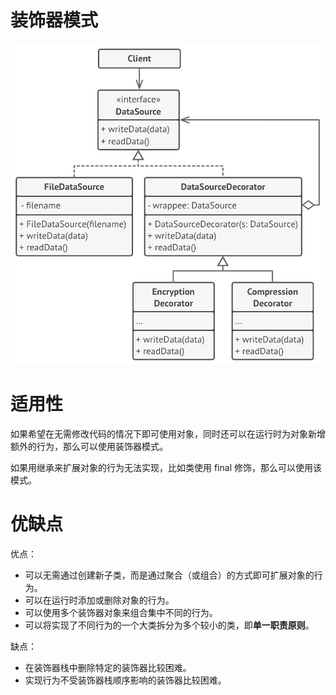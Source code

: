 # 装饰器模式
![装饰器模式](https://github.com/nekolr/design-patterns/blob/master/media/decorator.png)

# 适用性
如果希望在无需修改代码的情况下即可使用对象，同时还可以在运行时为对象新增额外的行为，那么可以使用装饰器模式。

如果用继承来扩展对象的行为无法实现，比如类使用 final 修饰，那么可以使用该模式。

# 优缺点
优点：

- 可以无需通过创建新子类，而是通过聚合（或组合）的方式即可扩展对象的行为。
- 可以在运行时添加或删除对象的行为。
- 可以使用多个装饰器对象来组合集中不同的行为。
- 可以将实现了不同行为的一个大类拆分为多个较小的类，即**单一职责原则**。

缺点：

- 在装饰器栈中删除特定的装饰器比较困难。
- 实现行为不受装饰器栈顺序影响的装饰器比较困难。
